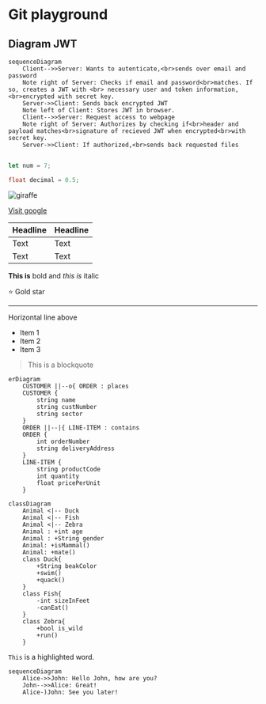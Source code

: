 # Git playground
## Diagram JWT
```mermaid
sequenceDiagram
	Client-->>Server: Wants to autenticate,<br>sends over email and password
	Note right of Server: Checks if email and password<br>matches. If so, creates a JWT with <br> necessary user and token information,<br>encrypted with secret key.
	Server->>Client: Sends back encrypted JWT
	Note left of Client: Stores JWT in browser.
	Client-->>Server: Request access to webpage
	Note right of Server: Authorizes by checking if<br>header and payload matches<br>signature of recieved JWT when encrypted<br>with secret key.
	Server->>Client: If authorized,<br>sends back requested files
	
```
```javascript
let num = 7;
```

```JAVA
float decimal = 0.5;
```

![giraffe](https://images.unsplash.com/photo-1626548307930-deac221f87d9?ixlib=rb-1.2.1&ixid=MnwxMjA3fDB8MHxwaG90by1wYWdlfHx8fGVufDB8fHx8&auto=format&fit=crop&w=834&q=80)


[Visit google](https://www.google.com)

|Headline|Headline|
|---|---|
|Text|Text|
|Text|Text|

**This is** bold and *this is* italic

:star: Gold star

---

Horizontal line above

- Item 1
- Item 2
- Item 3

> This is a blockquote

```mermaid
erDiagram
    CUSTOMER ||--o{ ORDER : places
    CUSTOMER {
        string name
        string custNumber
        string sector
    }
    ORDER ||--|{ LINE-ITEM : contains
    ORDER {
        int orderNumber
        string deliveryAddress
    }
    LINE-ITEM {
        string productCode
        int quantity
        float pricePerUnit
    }
```

```mermaid
classDiagram
    Animal <|-- Duck
    Animal <|-- Fish
    Animal <|-- Zebra
    Animal : +int age
    Animal : +String gender
    Animal: +isMammal()
    Animal: +mate()
    class Duck{
        +String beakColor
        +swim()
        +quack()
    }
    class Fish{
        -int sizeInFeet
        -canEat()
    }
    class Zebra{
        +bool is_wild
        +run()
    }
 ```

`This` is a highlighted word.

```mermaid
sequenceDiagram
    Alice->>John: Hello John, how are you?
    John-->>Alice: Great!
    Alice-)John: See you later!
```


